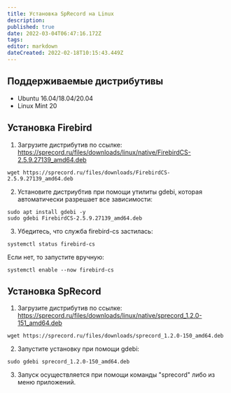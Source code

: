 ```yaml
---
title: Установка SpRecord на Linux
description: 
published: true
date: 2022-03-04T06:47:16.172Z
tags: 
editor: markdown
dateCreated: 2022-02-18T10:15:43.449Z
---
```


## Поддерживаемые дистрибутивы
- Ubuntu 16.04/18.04/20.04
- Linux Mint 20

## Установка Firebird
1. Загрузите дистрибутив по ссылке: https://sprecord.ru/files/downloads/linux/native/FirebirdCS-2.5.9.27139_amd64.deb
```
wget https://sprecord.ru/files/downloads/FirebirdCS-2.5.9.27139_amd64.deb
```

2. Установите дистриубтив при помощи утилиты gdebi, которая автоматически разрешает все зависимости:
```
sudo apt install gdebi -y
sudo gdebi FirebirdCS-2.5.9.27139_amd64.deb
```

3. Убедитесь, что служба firebird-cs застилась:
```
systemctl status firebird-cs
```
Если нет, то запустите вручную:
```
systemctl enable --now firebird-cs
```

## Установка SpRecord
1. Загрузите дистрибутив по ссылке: https://sprecord.ru/files/downloads/linux/native/sprecord_1.2.0-151_amd64.deb
```
wget https://sprecord.ru/files/downloads/sprecord_1.2.0-150_amd64.deb
```

2. Запустите установку при помощи gdebi:
```
sudo gdebi sprecord_1.2.0-150_amd64.deb
````

3. Запуск осуществляется при помощи команды "sprecord" либо из меню приложений.